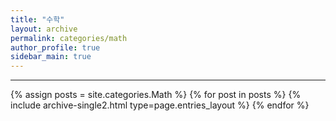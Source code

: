 ```yaml
---
title: "수학"
layout: archive
permalink: categories/math
author_profile: true
sidebar_main: true
---
```


<!-- 공백이 포함되어 있는 카테고리 이름의 경우 site.categories.['a b c'] 이런식으로! -->

***

{% assign posts = site.categories.Math %}
{% for post in posts %} {% include archive-single2.html type=page.entries_layout %} {% endfor %}
